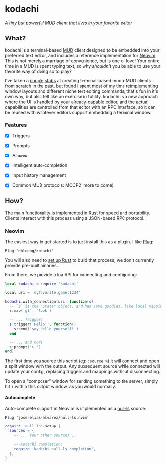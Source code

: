 kodachi
=======

*A tiny but powerful [MUD][mud] client that lives in your favorite editor*

## What?

kodachi is a terminal-based [MUD][mud] client designed to be embedded into your
preferred text editor, and includes a reference implementation for
[Neovim][nvim]. This is not merely a marriage of convenience, but is one of love!
Your entire time in a MUD is spent typing text, so why *shouldn't* you be able
to use your favorite way of doing so to play?

I've taken a [couple][judo] [stabs][iaido] at creating terminal-based modal MUD
clients from scratch in the past, but found I spent most of my time
reimplementing window layouts and different niche text editing commands; that's
fun in it's own way, but also felt like an exercise in futility. kodachi is a
new approach where the UI is handled by your already-capable editor, and the
actual capabilities are controlled from that editor with an RPC interface, so
it can be reused with whatever editors support embedding a terminal window.

### Features

- [x] Triggers
- [x] Prompts
- [x] Aliases
- [x] Intelligent auto-completion
- [x] Input history management
- [x] Common MUD protocols: MCCP2 (more to come)


## How?

The main functionality is implemented in [Rust][rust] for speed and portability. Clients
interact with this process using a JSON-based RPC protocol.

### Neovim

The easiest way to get started is to just install this as a plugin. I like [Plug][plug]:

```vim
Plug 'dhleong/kodachi'
```

You will also need to [set up Rust](https://www.rust-lang.org/learn/get-started) to build
that process; we don't currently provide pre-built binaries.

From there, we provide a lua API for connecting and configuring:

```lua
local kodachi = require 'kodachi'

local uri = 'myfavorite.game:1234'

kodachi.with_connection(uri, function(s)
  -- `s` is the "State" object, and has some goodies, like local mappings:
  s:map('gl', 'look')

  -- ... Triggers
  s:trigger('Hello!', function()
    s:send('say Hello yourself!')
  end

  -- ... and more
  s:prompt('> ')
end)
```

The first time you source this script (eg: `:source %`) it will connect and open a split
window with the output. Any subsequent source while connected will update your config,
replacing triggers and mappings without disconnecting.

To open a "composer" window for sending something to the server, simply hit `i` within this
output window, as you would normally.

#### Autocomplete

Auto-complete support in Neovim is implemented as a [null-ls][null-ls] source:

```vim
Plug 'jose-elias-alvarez/null-ls.nvim'
```

```lua
require 'null-ls'.setup {
  sources = {
    -- ... Your other sources ...

    -- Kodachi completion:
    require 'kodachi.null-ls.completion',
  },
}
```


[mud]: https://en.wikipedia.org/wiki/MUD
[nvim]: https://neovim.io
[judo]: https://github.com/dhleong/judo
[iaido]: https://github.com/dhleong/iaido
[rust]: https://www.rust-lang.org
[plug]: https://github.com/junegunn/vim-plug
[null-ls]: https://github.com/jose-elias-alvarez/null-ls.nvim
